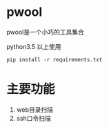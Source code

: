 # pwool
pwool是一个小巧的工具集合

python3.5 以上使用

```
pip install -r requirements.txt
```


# 主要功能

1. web目录扫描
2. ssh口令扫描




